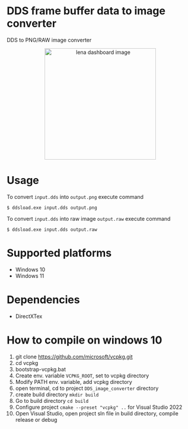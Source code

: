 # DDS frame buffer data to image converter

DDS to PNG/RAW image converter

<p align="center">
<img alt="lena dashboard image" src="https://github.com/feniksa/DDSLoadCpuExample/blob/main/docs/lena.png?raw=true" width="300" />
</p>

# Usage

To convert `input.dds` into `output.png` execute command

`$ ddsload.exe input.dds output.png` 


To convert `input.dds` into raw image `output.raw` execute command

`$ ddsload.exe input.dds output.raw`

# Supported platforms

* Windows 10
* Windows 11

# Dependencies

* DirectXTex

# How to compile on windows 10
1. git clone https://github.com/microsoft/vcpkg.git
2. cd vcpkg
3. bootstrap-vcpkg.bat
4. Create env. variable `VCPKG_ROOT`, set to vcpkg directory
5. Modify PATH env. variable, add vcpkg directory
6. open terminal, cd to project `DDS_image_converter` directory
7. create build directory `mkdir build`
8. Go to build directory `cd build`
9. Configure project `cmake --preset "vcpkg" ..` for Visual Studio 2022
10. Open Visual Studio, open project sln file in build directory, compile release or debug

